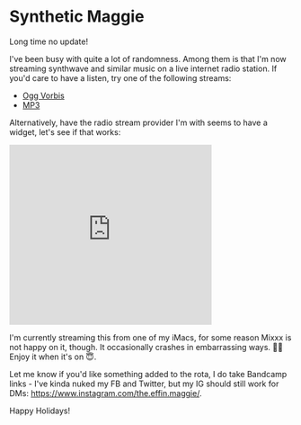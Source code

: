 # Synthetic Maggie

Long time no update!

I've been busy with quite a lot of randomness. Among them is that I'm now streaming synthwave and similar music on a live internet radio station. If you'd care to have a listen, try one of the following streams:

* [Ogg Vorbis](https://streams.radiomast.io/3dd94b4d-5756-4685-b03c-e64c9967b850)
* [MP3](https://streams.radiomast.io/92eece62-f8f7-487a-850c-7c985937c353)

Alternatively, have the radio stream provider I'm with seems to have a widget, let's see if that works:

<iframe src="https://streams.radiomast.io/station/d000d857-aeb6-4bac-bf9b-a7b34c472322/player/widget?t=heatwave?s=92eece62-f8f7-487a-850c-7c985937c353" width="360" height="320" frameborder="0"></iframe>

I'm currently streaming this from one of my iMacs, for some reason Mixxx is not happy on it, though. It occasionally crashes in embarrassing ways. 🤷‍♂️ Enjoy it when it's on 😇.

Let me know if you'd like something added to the rota, I do take Bandcamp links - I've kinda nuked my FB and Twitter, but my IG should still work for DMs: https://www.instagram.com/the.effin.maggie/.

Happy Holidays!